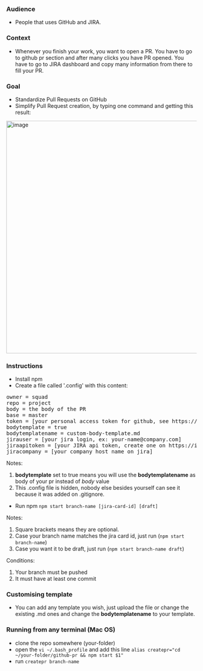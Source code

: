 
### Audience

- People that uses GitHub and JIRA.

### Context

- Whenever you finish your work, you want to open a PR. You have to go to github pr section and after many clicks you have PR opened. You have to go to JIRA dashboard and copy many information from there to fill your PR.

### Goal

- Standardize Pull Requests on GitHub
- Simplify Pull Request creation, by typing one command and getting this result:

<img width="614" alt="image" src="https://user-images.githubusercontent.com/56555440/204580031-971c9b5f-f32d-4fea-b106-744cd88b6e0b.png">

### Instructions

- Install npm
- Create a file called '.config' with this content:
<pre><span>owner = squad</span>
<span>repo = project</span>
<span>body = the body of the PR</span>
<span>base = master</span>
<span>token = [your personal access token for github, see https://github.com/settings/tokens]</span>
<span>bodytemplate = true</span>
<span>bodytemplatename = custom-body-template.md</span>
<span>jirauser = [your jira login, ex: your-name@company.com]</span>
<span>jiraapitoken = [your JIRA api token, create one on https://id.atlassian.com/manage-profile/security/api-tokens]</span>
<span>jiracompany = [your company host name on jira]</span></pre>

Notes:
1. **bodytemplate** set to true means you will use the **bodytemplatename** as body of your pr instead of *body* value
2. This .config file is hidden, nobody else besides yourself can see it because it was added on .gitignore.

- Run npm `npm start branch-name [jira-card-id] [draft]`

Notes: 
1. Square brackets means they are optional.
2. Case your branch name matches the jira card id, just run (`npm start branch-name`)
3. Case you want it to be draft, just run (`npm start branch-name draft`)

Conditions: 
1. Your branch must be pushed
2. It must have at least one commit

### Customising template

- You can add any template you wish, just upload the file or change the existing .md ones and change the **bodytemplatename** to your template.

### Running from any terminal (Mac OS)

- clone the repo somewhere (your-folder)
- open the `vi ~/.bash_profile` and add this line `alias createpr="cd ~/your-folder/github-pr && npm start $1"`
- run `createpr branch-name`
